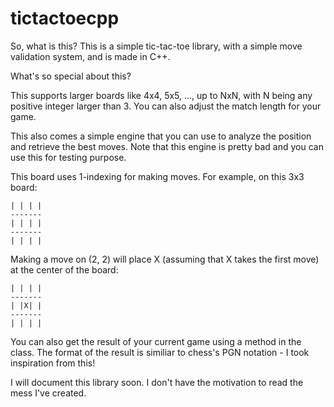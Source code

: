 # tictactoecpp

So, what is this? This is a simple tic-tac-toe library, with a simple move validation system, and is made in C++.

What's so special about this?

This supports larger boards like 4x4, 5x5, ..., up to NxN, with N being any positive integer larger than 3. You can also adjust the match length for your game.

This also comes a simple engine that you can use to analyze the position and retrieve the best moves. Note that this engine is pretty bad and you can use this for testing purpose.

This board uses 1-indexing for making moves. For example, on this 3x3 board:

```
| | | |
-------
| | | |
-------
| | | |
```

Making a move on (2, 2) will place X (assuming that X takes the first move) at the center of the board:
```
| | | |
-------
| |X| |
-------
| | | |
```

You can also get the result of your current game using a method in the class. The format of the result is similiar to chess's PGN notation - I took inspiration from this!

I will document this library soon. I don't have the motivation to read the mess I've created.
